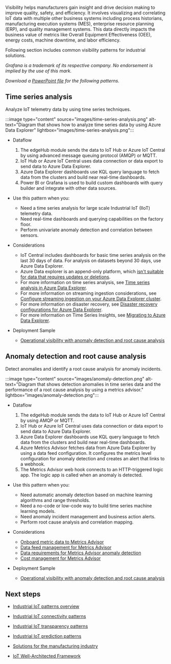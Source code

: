 Visibility helps manufacturers gain insight and drive decision making to improve quality, safety, and efficiency. It involves visualizing and correlating IoT data with multiple other business systems including process historians, manufacturing execution systems (MES), enterprise resource planning (ERP), and quality management systems. This data directly impacts the business value of metrics like Overall Equipment Effectiveness (OEE), energy costs, machine downtime, and labor efficiency.

Following section includes common visibility patterns for industrial solutions.

*Grafana is a trademark of its respective company. No endorsement is implied by the use of this mark.*

*Download a [PowerPoint file](https://arch-center.azureedge.net/iiot-patterns-visibility.pptx) for the following patterns.*

## Time series analysis

Analyze IoT telemetry data by using time series techniques.

:::image type="content" source="images/time-series-analysis.png" alt-text="Diagram that shows how to analyze time series data by using Azure Data Explorer" lightbox="images/time-series-analysis.png":::

- Dataflow
    1. The edgeHub module sends the data to IoT Hub or Azure IoT Central by using advanced message queuing protocol (AMQP) or MQTT.
    2. IoT Hub or Azure IoT Central uses data connection or data export to send data to Azure Data Explorer.
    3. Azure Data Explorer dashboards use KQL query language to fetch data from the clusters and build near real-time dashboards.
    4. Power BI or Grafana is used to build custom dashboards with query builder and integrate with other data sources.

- Use this pattern when you:
  - Need a time series analysis for large scale Industrial IoT (IIoT) telemetry data.
  - Need real-time dashboards and querying capabilities on the factory floor.
  - Perform univariate anomaly detection and correlation between sensors.

- Considerations
  - IoT Central includes dashboards for basic time series analysis on the last 30 days of data. For analysis on datasets beyond 30 days, use Azure Data Explorer.
  - Azure Data explorer is an append-only platform, which [isn't suitable for data that requires updates or deletions](/azure/data-explorer/data-explorer-overview).
  - For more information on time series analysis, see [Time series analysis in Azure Data Explorer](/azure/data-explorer/time-series-analysis).
  - For more information on streaming ingestion considerations, see [Configure streaming ingestion on your Azure Data Explorer cluster](/azure/data-explorer/ingest-data-streaming?tabs=azure-portal%2Ccsharp).
  - For more information on disaster recovery, see [Disaster recovery configurations for Azure Data Explorer](/azure/data-explorer/business-continuity-overview#disaster-recovery-configurations).
  - For more information on Time Series Insights, see [Migrating to Azure Data Explorer](/azure/time-series-insights/migration-to-adx).

- Deployment Sample
  - [Operational visibility with anomaly detection and root cause analysis](https://github.com/Azure-Samples/industrial-iot-patterns/tree/main/2_OperationalVisibility)

## Anomaly detection and root cause analysis

Detect anomalies and identify a root cause analysis for anomaly incidents.

:::image type="content" source="images/anomaly-detection.png" alt-text="Diagram that shows detection anomalies in time series data and the performance of a root cause analysis by using a metrics advisor." lightbox="images/anomaly-detection.png":::

- Dataflow
    1. The edgeHub module sends the data to IoT Hub or Azure IoT Central by using AMQP or MQTT.
    2. IoT Hub or Azure IoT Central uses data connection or data export to send data to Azure Data Explorer.
    3. Azure Data Explorer dashboards use KQL query language to fetch data from the clusters and build near real-time dashboards.
    4. Azure Metrics Advisor fetches data from Azure Data Explorer by using a data feed configuration. It configures the metrics level configuration for anomaly detection and creates an alert that links to a webhook.
    5. The Metrics Advisor web hook connects to an HTTP-triggered logic app. The logic app is called when an anomaly is detected.

- Use this pattern when you:
  - Need automatic anomaly detection based on machine learning algorithms and range thresholds.
  - Need a no-code or low-code way to build time series machine learning models.
  - Need anomaly incident management and business action alerts.
  - Perform root cause analysis and correlation mapping.

- Considerations
  - [Onboard metric data to Metrics Advisor](/azure/applied-ai-services/metrics-advisor/how-tos/onboard-your-data)
  - [Data feed management for Metrics Advisor](/azure/applied-ai-services/metrics-advisor/how-tos/manage-data-feeds)
  - [Data requirements for Metrics Advisor anomaly detection](/azure/applied-ai-services/metrics-advisor/faq#how-much-data-is-needed-for-metrics-advisor-to-start-anomaly-detection-)
  - [Cost management for Metrics Advisor](/azure/applied-ai-services/metrics-advisor/cost-management#key-points-about-cost-management-and-pricing)

- Deployment Sample
  - [Operational visibility with anomaly detection and root cause analysis](https://github.com/Azure-Samples/industrial-iot-patterns/tree/main/2_OperationalVisibility)

## Next steps

- [Industrial IoT patterns overview](./iiot-patterns-overview.yml)

- [Industrial IoT connectivity patterns](./iiot-connectivity-patterns.yml)

- [Industrial IoT transparency patterns](./iiot-transparency-patterns.yml)

- [Industrial IoT prediction patterns](./iiot-prediction-patterns.yml)

- [Solutions for the manufacturing industry](../../industries/manufacturing.md)

- [IoT Well-Architected Framework](/azure/architecture/framework/iot/iot-overview)
